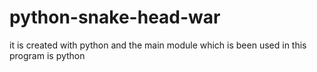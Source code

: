 # python-snake-head-war
it is created with python and the main module which is been used in this program is python
